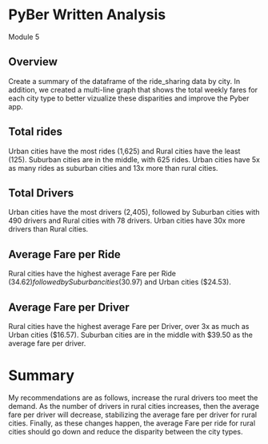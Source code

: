 # PyBer Written Analysis
Module 5

## Overview

Create a summary of the dataframe of the ride_sharing data by city. In addition, we created a multi-line graph that shows the total weekly fares for each city type to better vizualize these disparities and improve the Pyber app.

## Total rides

Urban cities have the most rides (1,625) and Rural cities have the least (125). Suburban cities are in the middle, with 625 rides. Urban cities have 5x as many rides as suburban cities and 13x more than rural cities.

## Total Drivers

Urban cities have the most drivers (2,405), followed by Suburban cities with 490 drivers and Rural cities with 78 drivers. Urban cities have 30x more drivers than Rural cities.

## Average Fare per Ride

Rural cities have the highest average Fare per Ride ($34.62) followed by Suburban cities ($30.97) and Urban cities ($24.53).

## Average Fare per Driver

Rural cities have the highest average Fare per Driver, over 3x as much as Urban cities ($16.57). Suburban cities are in the middle with $39.50 as the average fare per driver.

# Summary

My recommendations are as follows, increase the rural drivers too meet the demand. As the number of drivers in rural cities increases, then the average fare per driver will decrease, stabilizing the average fare per driver for rural cities. Finally, as these changes happen, the average Fare per ride for rural cities should go down and reduce the disparity between the city types.
